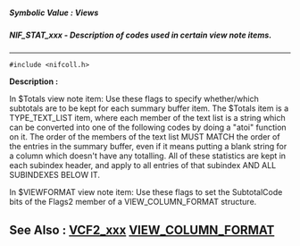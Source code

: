 ##### Symbolic Value : Views
##### NIF_STAT_xxx - Description of codes used in certain view note items.
---
```
#include <nifcoll.h>
```
**Description :**

In $Totals view note item: 
	Use these flags to specify whether/which subtotals are to be kept for 
each summary buffer item. The $Totals item is a TYPE_TEXT_LIST item, where each 
member of the text list is a string which can be converted into one of the 
following codes by doing a "atoi" function on it. The order of the members of 
the text list MUST MATCH the order of the entries in the summary buffer, even 
if it means putting a blank string for a column which doesn't have any 
totalling.  All of these statistics are kept in each subindex header, and apply 
to all entries of that subindex AND ALL SUBINDEXES BELOW IT. 

In $VIEWFORMAT view note item: 
	Use these flags to set the SubtotalCode bits of the Flags2 member of a 
VIEW_COLUMN_FORMAT structure. 


**See Also :**
[VCF2_xxx](/reference/Symb/VCF2_xxx)
[VIEW_COLUMN_FORMAT](/reference/Data/VIEW_COLUMN_FORMAT)
---

